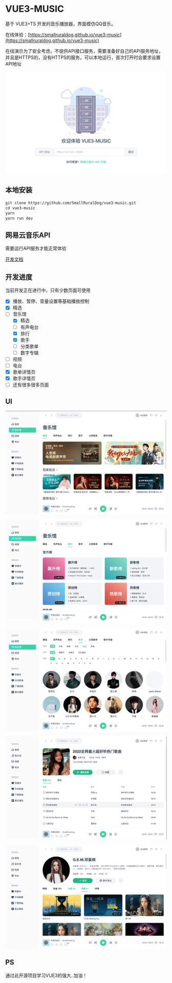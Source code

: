 

# VUE3-MUSIC

基于 VUE3+TS 开发的音乐播放器，界面模仿QQ音乐。

在线体验：[https://smallruraldog.github.io/vue3-music](https://smallruraldog.github.io/vue3-music)

在线演示为了安全考虑，不提供API接口服务，需要准备好自己的API服务地址，并且是HTTPS的，没有HTTPS的服务，可以本地运行，首次打开时会要求设置API地址

![image-20220304104457892](ui/image-20220304104457892.png)

## 本地安装

```
git clone https://github.com/SmallRuralDog/vue3-music.git
cd vue3-music
yarn
yarn run dev
```

## 网易云音乐API

需要运行API服务才能正常体验

[开发文档](https://binaryify.github.io/NeteaseCloudMusicApi)

## 开发进度

当前开发正在进行中，只有少数页面可使用

- [x] 播放、暂停、音量设置等基础播放控制
- [x] 精选
- [ ] 音乐馆
  - [x] 精选
  - [ ] 有声电台
  - [x] 排行
  - [x] 歌手
  - [ ] 分类歌单
  - [ ] 数字专辑
- [ ] 视频
- [ ] 电台
- [x] 歌单详情页
- [x] 歌手详情页
- [ ] 还有很多很多页面

## UI

<img src="ui/image-20220304102815232.png" alt="image-20220304102815232" />

![image-20220304103158197](ui/image-20220304103158197.png)

![image-20220304103237503](ui/image-20220304103237503.png)

![image-20220304103402092](ui/image-20220304103402092.png)

![image-20220304103500148](ui/image-20220304103500148.png)

## PS

通过此开源项目学习VUE3的强大..加油！

